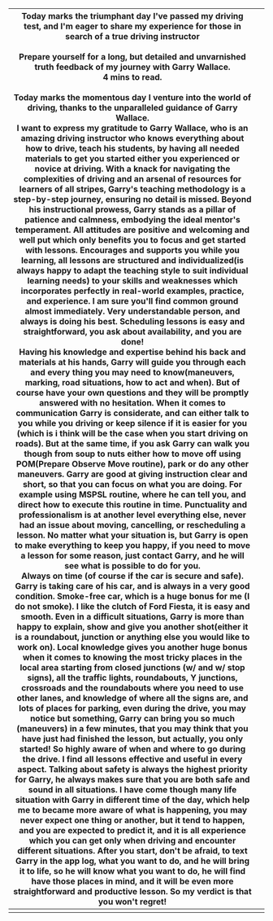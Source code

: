 

| Today marks the triumphant day I've passed my driving test, and I'm eager to share my experience for those in search of a true driving instructor<br><br>Prepare yourself for a long, but detailed and unvarnished truth feedback of my journey with Garry Wallace.<br>4 mins to read.<br><br>Today marks the momentous day I venture into the world of driving, thanks to the unparalleled guidance of Garry Wallace.<br>I want to express my gratitude to Garry Wallace, who is an amazing driving instructor who knows everything about how to drive, teach his students, by having all needed materials to get you started either you experienced or novice at driving. With a knack for navigating the complexities of driving and an arsenal of resources for learners of all stripes, Garry's teaching methodology is a step-by-step journey, ensuring no detail is missed. Beyond his instructional prowess, Garry stands as a pillar of patience and calmness, embodying the ideal mentor's temperament.  All attitudes are positive and welcoming and well put which only benefits you to focus and get started with lessons. Encourages and supports you while you learning, all lessons are structured and individualized(is always happy to adapt the teaching style to suit individual learning needs) to your skills and weaknesses which incorporates perfectly in real-world examples, practice, and experience. I am sure you'll find common ground almost immediately. Very understandable person, and always is doing his best. Scheduling lessons is easy and straightforward, you ask about availability, and you are done! <br>Having his knowledge and expertise behind his back and materials at his hands, Garry will guide you through each and every thing you may need to know(maneuvers, marking, road situations, how to act and when). But of course have your own questions and they will be promptly answered with no hesitation. When it comes to communication Garry is considerate, and can either talk to you while you driving or keep silence if it is easier for you (which is i think will be the case when you start driving on roads). But at the same time, if you ask Garry can walk you though from soup to nuts either how to move off using POM(Prepare Observe Move routine), park or do any other maneuvers. Garry are good at giving instruction clear and short, so that you can focus on what you are doing. For example using MSPSL routine, where he can tell you, and direct how to execute this routine in time. Punctuality and professionalism is at another level everything else, never had an issue about moving, cancelling, or rescheduling a lesson. No matter what your situation is, but Garry is open to make everything to keep you happy, if you need to move a lesson for some reason, just contact Garry, and he will see what is possible to do for you.<br>Always on time (of course if the car is secure and safe). Garry is taking care of his car, and is always in a very good condition. Smoke-free car, which is a huge bonus for me (I do not smoke). I like the clutch of Ford Fiesta, it is easy and smooth. Even in a difficult situations, Garry is more than happy to explain, show and give you another shot(either it is a roundabout, junction or anything else you would like to work on). Local knowledge gives you another huge bonus when it comes to knowing the most tricky places in the local area starting from closed junctions (w/ and w/ stop signs), all the traffic lights, roundabouts, Y junctions, crossroads and the roundabouts where you need to use other lanes, and knowledge of where all the signs are, and lots of places for parking, even during the drive, you may notice but something, Garry can bring you so much (maneuvers) in a few minutes, that you may think that you have just had finished the lesson, but actually, you only started! So highly aware of when and where to go during the drive. I find all lessons effective and useful in every aspect. Talking about safety is always the highest priority for Garry, he always makes sure that you are both safe and sound in all situations. I have come though many life situation with Garry in different time of the day, which help me to became more aware of what is happening, you may never expect one thing or another, but it tend to happen, and you are expected to predict it, and it is all experience which you can get only when driving and encounter different situations. After you start, don't be afraid, to text Garry in the app log, what you want to do, and he will bring it to life, so he will know what you want to do, he will find have those places in mind, and it will be even more straightforward and productive lesson. So my verdict is that you won't regret! |     |
| ------------------------------------------------------------------------------------------------------------------------------------------------------------------------------------------------------------------------------------------------------------------------------------------------------------------------------------------------------------------------------------------------------------------------------------------------------------------------------------------------------------------------------------------------------------------------------------------------------------------------------------------------------------------------------------------------------------------------------------------------------------------------------------------------------------------------------------------------------------------------------------------------------------------------------------------------------------------------------------------------------------------------------------------------------------------------------------------------------------------------------------------------------------------------------------------------------------------------------------------------------------------------------------------------------------------------------------------------------------------------------------------------------------------------------------------------------------------------------------------------------------------------------------------------------------------------------------------------------------------------------------------------------------------------------------------------------------------------------------------------------------------------------------------------------------------------------------------------------------------------------------------------------------------------------------------------------------------------------------------------------------------------------------------------------------------------------------------------------------------------------------------------------------------------------------------------------------------------------------------------------------------------------------------------------------------------------------------------------------------------------------------------------------------------------------------------------------------------------------------------------------------------------------------------------------------------------------------------------------------------------------------------------------------------------------------------------------------------------------------------------------------------------------------------------------------------------------------------------------------------------------------------------------------------------------------------------------------------------------------------------------------------------------------------------------------------------------------------------------------------------------------------------------------------------------------------------------------------------------------------------------------------------------------------------------------------------------------------------------------------------------------------------------------------------------------------------------------------------------------------------------------------------------------------------------------------------------------------------------------------------------------------------------------------------------------------------------------------------------------------------------------------------------------------------------------------------------------------------------------------------------------------------------------------------------------------------------------------------------------------------------------------------------------------------------------------------------------------------------------------------------------------------------------------------------------------------------------------------------------------------------------------------------------------------------------------------------------------------------------------------------------------------------------------------------------------------------------------------------------------------------------------------------------------------------------------------------------------------------------------------------------------------------------------------------------------------------------------------------------------------------------------------------------------------------------------------------------------------------------------------------------ | --- |
|                                                                                                                                                                                                                                                                                                                                                                                                                                                                                                                                                                                                                                                                                                                                                                                                                                                                                                                                                                                                                                                                                                                                                                                                                                                                                                                                                                                                                                                                                                                                                                                                                                                                                                                                                                                                                                                                                                                                                                                                                                                                                                                                                                                                                                                                                                                                                                                                                                                                                                                                                                                                                                                                                                                                                                                                                                                                                                                                                                                                                                                                                                                                                                                                                                                                                                                                                                                                                                                                                                                                                                                                                                                                                                                                                                                                                                                                                                                                                                                                                                                                                                                                                                                                                                                                                                                                                                                                                                                                                                                                                                                                                                                                                                                                                                                                                                                                                            |     |
